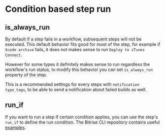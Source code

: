 # Condition based step run

## is_always_run

By default if a step fails in a workflow, subsequent steps will not be executed. This default behavior fits good for most of the step, for example if `Xcode archive` fails, it does not makes sense to run `Deploy to iTunes Connect`.

However for some types it definitely makes sense to run regardless the workflow's run status, to modify this behavior you can set `is_always_run` property of the step.

This is a recommended settings for every steps with `notification` `type_tags`, to be able to send a notification about failed builds as well.

## run_if

If you want to run a step if certain condition applies, you can use the step's `run_if` to define the run condition.
The Bitrise CLI repository contains useful [examples](https://github.com/bitrise-io/bitrise/blob/master/_examples/experimentals/templates/bitrise.yml).
